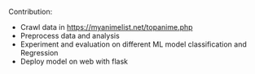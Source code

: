 Contribution:
- Crawl data in https://myanimelist.net/topanime.php
- Preprocess data and analysis
- Experiment and evaluation on different ML model classification and Regression
- Deploy model on web with flask
